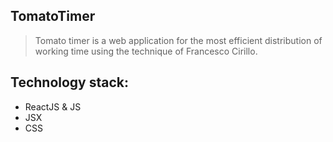 ## TomatoTimer
>Tomato timer is a web application for the most efficient distribution of working time using the technique of Francesco Cirillo.

## Technology stack:
- ReactJS & JS
- JSX
- CSS
